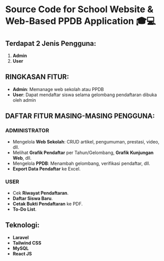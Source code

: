 # Source Code for School Website & Web-Based PPDB Application 🎓💻

## Terdapat 2 Jenis Pengguna:

1. **Admin**
2. **User**

## **RINGKASAN FITUR:**

- **Admin**: Memanage web sekolah atau PPDB
- **User**: Dapat mendaftar siswa selama gelombang pendaftaran dibuka oleh admin

## **DAFTAR FITUR MASING-MASING PENGGUNA:**

### **ADMINISTRATOR**

- Mengelola **Web Sekolah**: CRUD artikel, pengumuman, prestasi, video, dll.
- Melihat **Grafik Pendaftar** per Tahun/Gelombang, **Grafik Kunjungan Web**, dll.
- Mengelola **PPDB**: Menambah gelombang, verifikasi pendaftar, dll.
- **Export Data Pendaftar** ke Excel.

### **USER**

- Cek **Riwayat Pendaftaran**.
- **Daftar Siswa Baru**.
- **Cetak Bukti Pendaftaran** ke PDF.
- **To-Do List**.

## **Teknologi:**

- **Laravel**
- **Tailwind CSS**
- **MySQL**
- **React JS**
